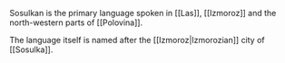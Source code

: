 Sosulkan is the primary language spoken in [[Las]], [[Izmoroz]] and the north-western parts of [[Polovina]]. 

The language itself is named after the [[Izmoroz|Izmorozian]] city of [[Sosulka]].